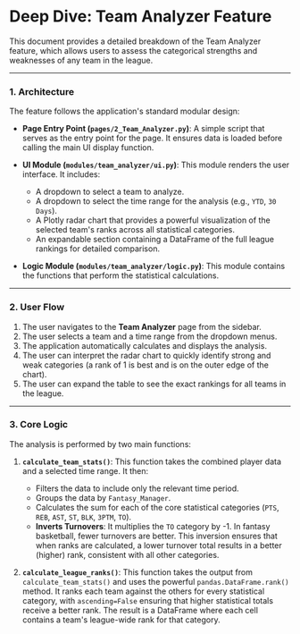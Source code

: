 # Deep Dive: Team Analyzer Feature

This document provides a detailed breakdown of the Team Analyzer feature, which allows users to assess the categorical strengths and weaknesses of any team in the league.

---

### 1. Architecture

The feature follows the application's standard modular design:

- **Page Entry Point (`pages/2_Team_Analyzer.py`)**: A simple script that serves as the entry point for the page. It ensures data is loaded before calling the main UI display function.

- **UI Module (`modules/team_analyzer/ui.py`)**: This module renders the user interface. It includes:
  - A dropdown to select a team to analyze.
  - A dropdown to select the time range for the analysis (e.g., `YTD`, `30 Days`).
  - A Plotly radar chart that provides a powerful visualization of the selected team's ranks across all statistical categories.
  - An expandable section containing a DataFrame of the full league rankings for detailed comparison.

- **Logic Module (`modules/team_analyzer/logic.py`)**: This module contains the functions that perform the statistical calculations.

---

### 2. User Flow

1.  The user navigates to the **Team Analyzer** page from the sidebar.
2.  The user selects a team and a time range from the dropdown menus.
3.  The application automatically calculates and displays the analysis.
4.  The user can interpret the radar chart to quickly identify strong and weak categories (a rank of 1 is best and is on the outer edge of the chart).
5.  The user can expand the table to see the exact rankings for all teams in the league.

---

### 3. Core Logic

The analysis is performed by two main functions:

1.  **`calculate_team_stats()`**: This function takes the combined player data and a selected time range. It then:
    - Filters the data to include only the relevant time period.
    - Groups the data by `Fantasy_Manager`.
    - Calculates the sum for each of the core statistical categories (`PTS`, `REB`, `AST`, `ST`, `BLK`, `3PTM`, `TO`).
    - **Inverts Turnovers**: It multiplies the `TO` category by -1. In fantasy basketball, fewer turnovers are better. This inversion ensures that when ranks are calculated, a lower turnover total results in a better (higher) rank, consistent with all other categories.

2.  **`calculate_league_ranks()`**: This function takes the output from `calculate_team_stats()` and uses the powerful `pandas.DataFrame.rank()` method. It ranks each team against the others for every statistical category, with `ascending=False` ensuring that higher statistical totals receive a better rank. The result is a DataFrame where each cell contains a team's league-wide rank for that category.
